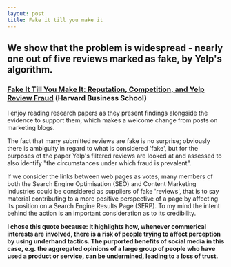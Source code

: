 ```yaml
---
layout: post
title: Fake it till you make it
---
```


## We show that the problem is widespread - nearly one out of five reviews marked as fake, by Yelp's algorithm.

### [Fake It Till You Make It: Reputation, Competition, and Yelp Review Fraud](http://people.hbs.edu/mluca/FakeItTillYouMakeIt.pdf) (Harvard Business School)

I enjoy reading research papers as they present findings alongside the evidence to support them, which makes a welcome change from posts on marketing blogs.

The fact that many submitted reviews are fake is no surprise; obviously there is ambiguity in regard to what is considered 'fake', but for the purposes of the paper Yelp's filtered reviews are looked at and assessed to also identify "the circumstances under which fraud is prevalent".

If we consider the links between web pages as votes, many members of both the Search Engine Optimisation (SEO) and Content Marketing industries could be considered as suppliers of fake 'reviews', that is to say material contributing to a more positive perspective of a page by affecting its position on a Search Engine Results Page (SERP). To my mind the intent behind the action is an important consideration as to its credibility.

**I chose this quote because: it highlights how, whenever commerical interests are involved, there is a risk of people trying to affect perception by using underhand tactics. The purported benefits of social media in this case, e.g. the aggregated opinions of a large group of people who have used a product or service, can be undermined, leading to a loss of trust.**